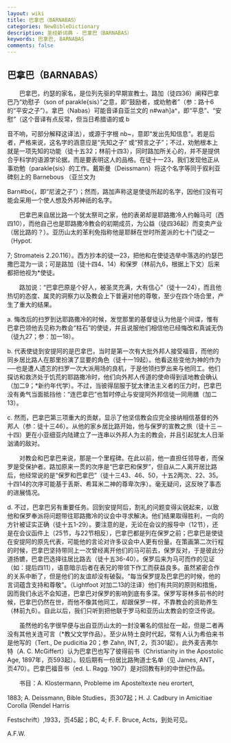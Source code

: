 ```yaml
---
layout: wiki
title: 巴拿巴（BARNABAS）
categories: NewBibleDictionary
description: 圣经新词典 - 巴拿巴（BARNABAS）
keywords: 巴拿巴, BARNABAS
comments: false
---
```


## 巴拿巴（BARNABAS）

　　巴拿巴，约瑟的家名，是位列先驱的早期宣教士。路加（徒四36）阐释巴拿巴乃“劝慰子（son of parakle{sis）”之意，即“鼓励者，或劝勉者”（参：路十6的“平安之子”）。拿巴（Nabas）可能音译自亚兰文的 n#wah]a^，即“平息”、“安慰”（这个音译有点反常，但当日希腊语的或 b

音不响，可部分解释这译法），或源于字根 nb~，意即“发出先知信息”。若是后者，严格来说，这名字的涵意应是“先知之子” 或“预言之子”；不过，劝勉根本上就是一项先知的功能（徒十五32；林前十四3），同时路加所关心的，并不是提供合乎科学的语源学论据，而是要表明这人的品格。在徒十一23，我们发现他正从事劝勉（parakle{sis）的工作。戴斯曼（Deissmann）将这个名字等同于叙利亚碑刻上的 Barnebous （亚兰文为

Barn#bo{，即“尼波之子”）；然而，路加声称这是使徒所起的名字，因他们没有可能会采用一个使人想及外邦神祇的名字。

　　巴拿巴来自居比路一个犹太祭司之家，他的表弟却是耶路撒冷人约翰马可（西四10），而他自己也是耶路撒冷教会的初期成员，为公益（徒四36起）而变卖产业（居比路的？）。亚历山太的革利免指称他是耶稣在世时所差派的七十门徒之一（Hypot.

7; Stromateis 2.20.116）。西方抄本的徒一23，把他和在使徒选举中落选的约瑟巴撒巴混为一谈；可是路加（徒十四4、14）和保罗（林前九6，根据上下文）后来都把他视为*使徒。

　　路加说：“巴拿巴原是个好人，被圣灵充满，大有信心”（徒十一24），而且他热切的态度、属灵的洞察力以及教会上下普遍对他的尊敬，至少在四个场合里，产生了重大的结果。

a. 悔改后的扫罗到达耶路撒冷的时候，发觉那里的基督徒认为他是个间谍，惟有巴拿巴领他去见称为教会“柱石”的使徒，并且说服他们相信他已经悔改和真诚无伪（徒九27；参：加一18）。

b. 代表使徒到安提阿的是巴拿巴，当时是第一次有大批外邦人接受福音，而他的同乡居比路人在那里扮演了显要的角色（徒十一19起）。他看这些变他为神的作为──也是遭人遗忘的扫罗一次大派用场的良机，于是他领扫罗出来与他同工。他们探访和救济处于饥荒的耶路撒冷时，他们向外邦人传道的使命得到该地教会确认（加二9；*新约年代学）。不过，当彼得屈服于犹太律法主义者的压力时，巴拿巴没有勇气当面抵挡他：“连巴拿巴”也暂时停止与安提阿外邦信徒一同用膳（加二13）。

c. 然而，巴拿巴第三项重大的贡献，显示了他坚信教会应完全接纳相信基督的外邦人（参：徒十三46）。从他的家乡居比路开始，他与保罗的宣教之旅（徒十三－十四）更在小亚细亚内陆建立了一连串以外邦人为主的教会，并且引起犹太人日渐汹涌的敌对。

 　　对教会和巴拿巴来说，那是一个里程碑。在此以前，他一直担任领导者，而保罗是受保护者。路加原来一贯的次序是“巴拿巴和保罗”，但自从二人离开居比路后，他经常说的是“保罗和巴拿巴”（徒十三43、46、50，十五2两次、22、35。十四14的次序可能基于丢斯、希耳米二神的尊卑次序）。毫无疑问，这反映了事态的进展情况。

d. 不过，巴拿巴另有重要任务。回到安提阿后，割礼的问题变得尖锐起来，以致他和保罗奉派将问题带往耶路撒冷的议会中寻求解决。他们结果取得胜利，一向的方针被证实正确（徒十五1-29）。要注意的是，无论在会议的报导中（12节），还是在会议函件上（25节，与22节相反），巴拿巴都是列在保罗之前；巴拿巴是使徒在安提阿的原先代表，可能他的言论对许多议会中人更有份量。在策画第二次行程的时候，巴拿巴坚持带同上一次曾经离开他们的马可前去，保罗反对，于是彼此分道扬镳，巴拿巴选择往居比路去（徒十五36-40）。保罗后来为马可而作的见证（如：提后四11），语意暗示后者在表兄的带领下作工而获益良多。虽然紧密合作的关系中断了，但是他们的友谊却没有破裂。“每当保罗提及巴拿巴的时候，他的言词蕴含支持和尊敬”。（Lightfoot 对加二13的注译）他们有共同的原则和措施，因而我们永远不会知道，巴拿巴对保罗的影响到底有多深。保罗写哥林多前书的时候，巴拿巴仍然在世，而他不像其他同工，却跟保罗一样，不靠教会的资助养生（林前九6）。自此以后，我们只听到把他联于罗马和亚历山太教会的空泛传说。

　　虽然他的名字很早便与出自亚历山太的一封没署名的信扯在一起，但是二者再没有其他关连可言（*教父文学作品）。至少从特土良时代起，常有人认为希伯来书是他写的（Tert., De pudicitia 20；参 Zahn, INT, 2，页301起）。此外麦吉弗尔特（A. C. McGiffert）认为巴拿巴也写了彼得前书（Christianity in the Apostolic Age, 1897年，页593起）。较后期有一份居比路殉道士名单（见 James, ANT，页470）。巴拿巴福音书（ed. L. Ragg. 1907）是对回教有利的中世纪作品。

　　书目：A. Klostermann, Probleme im Aposteltexte neu erortert,

1883; A. Deissmann, Bible Studies，页307起；H. J. Cadbury in Amicitiae Corolla (Rendel Harris

Festschrift）,1933，页45起；BC, 4; F. F. Bruce, Acts，到处可见。

A.F.W.






